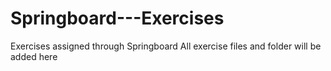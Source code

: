 # Springboard---Exercises
Exercises assigned through Springboard
All exercise files and folder will be added here
